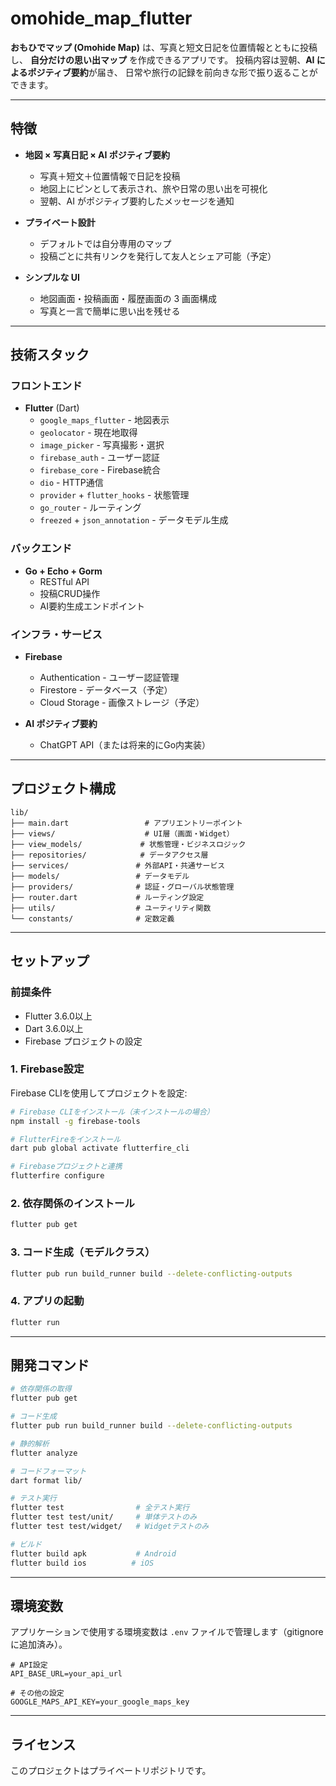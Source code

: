 # omohide_map_flutter

**おもひでマップ (Omohide Map)** は、写真と短文日記を位置情報とともに投稿し、
**自分だけの思い出マップ** を作成できるアプリです。
投稿内容は翌朝、**AI によるポジティブ要約**が届き、
日常や旅行の記録を前向きな形で振り返ることができます。

---

## 特徴

- **地図 × 写真日記 × AI ポジティブ要約**

  - 写真＋短文＋位置情報で日記を投稿
  - 地図上にピンとして表示され、旅や日常の思い出を可視化
  - 翌朝、AI がポジティブ要約したメッセージを通知

- **プライベート設計**

  - デフォルトでは自分専用のマップ
  - 投稿ごとに共有リンクを発行して友人とシェア可能（予定）

- **シンプルな UI**

  - 地図画面・投稿画面・履歴画面の 3 画面構成
  - 写真と一言で簡単に思い出を残せる

---

## 技術スタック

### フロントエンド
- **Flutter** (Dart)
  - `google_maps_flutter` - 地図表示
  - `geolocator` - 現在地取得
  - `image_picker` - 写真撮影・選択
  - `firebase_auth` - ユーザー認証
  - `firebase_core` - Firebase統合
  - `dio` - HTTP通信
  - `provider` + `flutter_hooks` - 状態管理
  - `go_router` - ルーティング
  - `freezed` + `json_annotation` - データモデル生成

### バックエンド
- **Go + Echo + Gorm**
  - RESTful API
  - 投稿CRUD操作
  - AI要約生成エンドポイント

### インフラ・サービス
- **Firebase**
  - Authentication - ユーザー認証管理
  - Firestore - データベース（予定）
  - Cloud Storage - 画像ストレージ（予定）

- **AI ポジティブ要約**
  - ChatGPT API（または将来的にGo内実装）

---

## プロジェクト構成

```
lib/
├── main.dart                 # アプリエントリーポイント
├── views/                    # UI層（画面・Widget）
├── view_models/             # 状態管理・ビジネスロジック
├── repositories/            # データアクセス層
├── services/               # 外部API・共通サービス
├── models/                 # データモデル
├── providers/              # 認証・グローバル状態管理
├── router.dart             # ルーティング設定
├── utils/                  # ユーティリティ関数
└── constants/              # 定数定義
```

---

## セットアップ

### 前提条件
- Flutter 3.6.0以上
- Dart 3.6.0以上
- Firebase プロジェクトの設定

### 1. Firebase設定

Firebase CLIを使用してプロジェクトを設定:

```bash
# Firebase CLIをインストール（未インストールの場合）
npm install -g firebase-tools

# FlutterFireをインストール
dart pub global activate flutterfire_cli

# Firebaseプロジェクトと連携
flutterfire configure
```

### 2. 依存関係のインストール

```bash
flutter pub get
```

### 3. コード生成（モデルクラス）

```bash
flutter pub run build_runner build --delete-conflicting-outputs
```

### 4. アプリの起動

```bash
flutter run
```

---

## 開発コマンド

```bash
# 依存関係の取得
flutter pub get

# コード生成
flutter pub run build_runner build --delete-conflicting-outputs

# 静的解析
flutter analyze

# コードフォーマット
dart format lib/

# テスト実行
flutter test                # 全テスト実行
flutter test test/unit/     # 単体テストのみ
flutter test test/widget/   # Widgetテストのみ

# ビルド
flutter build apk           # Android
flutter build ios          # iOS
```

---

## 環境変数

アプリケーションで使用する環境変数は `.env` ファイルで管理します（gitignoreに追加済み）。

```env
# API設定
API_BASE_URL=your_api_url

# その他の設定
GOOGLE_MAPS_API_KEY=your_google_maps_key
```

---

## ライセンス

このプロジェクトはプライベートリポジトリです。